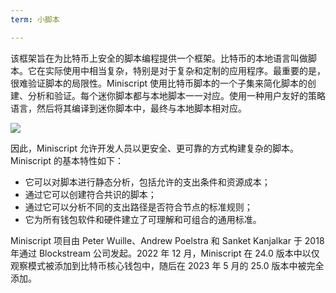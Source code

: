 ```yaml
---
term: 小脚本

---
```

该框架旨在为比特币上安全的脚本编程提供一个框架。比特币的本地语言叫做脚本。它在实际使用中相当复杂，特别是对于复杂和定制的应用程序。最重要的是，很难验证脚本的局限性。Miniscript 使用比特币脚本的一个子集来简化脚本的创建、分析和验证。每个迷你脚本都与本地脚本一一对应。使用一种用户友好的策略语言，然后将其编译到迷你脚本中，最终与本地脚本相对应。

![](../../dictionnaire/assets/30.webp)

因此，Miniscript 允许开发人员以更安全、更可靠的方式构建复杂的脚本。Miniscript 的基本特性如下：


- 它可以对脚本进行静态分析，包括允许的支出条件和资源成本；
- 通过它可以创建符合共识的脚本；
- 通过它可以分析不同的支出路径是否符合节点的标准规则；
- 它为所有钱包软件和硬件建立了可理解和可组合的通用标准。

Miniscript 项目由 Peter Wuille、Andrew Poelstra 和 Sanket Kanjalkar 于 2018 年通过 Blockstream 公司发起。2022 年 12 月，Miniscript 在 24.0 版本中以仅观察模式被添加到比特币核心钱包中，随后在 2023 年 5 月的 25.0 版本中被完全添加。